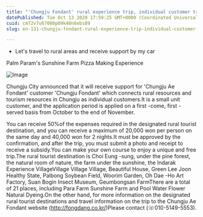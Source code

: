 ```yaml
---
title: "'Chungju Fondant' rural experience trip, individual customer travel expenses support"
datePublished: Tue Oct 13 2020 17:59:25 GMT+0000 (Coordinated Universal Time)
cuid: cm72v7u67000p09k40n6ebs89
slug: en-131-chungju-fondant-rural-experience-trip-individual-customer-travel-expenses-support

---
```



- Let's travel to rural areas and receive support by my car

Palm Param's Sunshine Farm Pizza Making Experience

![Image](https://cdn.hashnode.com/res/hashnode/image/upload/v1739422449786/3377d58e-3fcb-467d-90a2-486367eab142.jpeg)

Chungju City announced that it will receive support for 'Chungju Ae Fondant' customer 'Chungju Fondant' which connects rural resources and tourism resources in Chungju as individual customers.It is a small unit customer, and the application period is applied on a first -come, first -served basis from October to the end of November.

You can receive 50%of the expenses required in the designated rural tourist destination, and you can receive a maximum of 20,000 won per person on the same day and 40,000 won for 2 nights.It must be approved by the confirmation, and after the trip, you must submit a photo and receipt to receive a subsidy.You can make your own course to enjoy a unique and free trip.The rural tourist destination is Choi Eung -sung, under the pine forest, the natural room of nature, the farm under the sunshine, the Indarak Experience VillageVillage Village Village, Beautiful House, Green Lee Joon Healthy State, Palbong Soybean Field, Woorim Garden, Oh Dae -Ho Art Factory, Suan Bogin Insect Museum, Geumbongsan FarmThere are a total of 21 places, including Para Farm Sunshine Farm and Pool Water Flower Natural Dyeing.On the other hand, for more information on the designated rural tourist destinations and travel information on the trip to the Chungju Ae Fondant website (http://fongdang.co.kr/)Please contact (☏010-5149-5553).